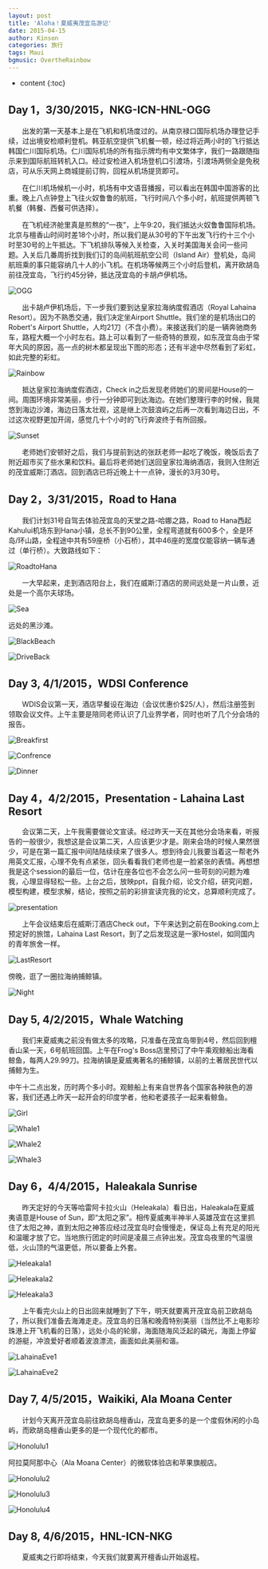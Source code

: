 ```yaml
---
layout: post
title: 'Aloha！夏威夷茂宜岛游记'
date: 2015-04-15
author: Kinson
categories: 旅行
tags: Maui
bgmusic: OvertheRainbow
---
```


* content
{:toc}

## Day 1，3/30/2015，NKG-ICN-HNL-OGG

&#160; &#160; &#160; &#160;出发的第一天基本上是在飞机和机场度过的。从南京禄口国际机场办理登记手续，过出境安检顺利登机。韩亚航空提供飞机餐一顿，经过将近两小时的飞行抵达韩国仁川国际机场。仁川国际机场的所有指示牌均有中文繁体字，我们一路跟随指示来到国际航班转机入口。经过安检进入机场登机口引渡场，引渡场两侧全是免税店，可从乐天网上商城提前订购，回程从机场提货即可。

&#160; &#160; &#160; &#160;在仁川机场候机一小时，机场有中文语音播报，可以看出在韩国中国游客的比重。晚上八点钟登上飞往火奴鲁鲁的航班，飞行时间八个多小时，航班提供两顿飞机餐（韩餐、西餐可供选择）。

&#160; &#160; &#160; &#160;在飞机经济舱里真是煎熬的“一夜”，上午9:20，我们抵达火奴鲁鲁国际机场。北京与檀香山时间时差18个小时，所以我们是从30号的下午出发飞行约十三个小时至30号的上午抵达。下飞机排队等候入关检查，入关时美国海关会问一些问题。入关后几番周折找到我们订的岛间航班航空公司（Island Air）登机处，岛间航班乘的事只能容纳几十人的小飞机。在机场等候两三个小时后登机，离开欧胡岛前往茂宜岛，飞行约45分钟，抵达茂宜岛的卡胡卢伊机场。

![OGG](https://dn-kinson.qbox.me/img/HI/1-OGG.JPG)

&#160; &#160; &#160; &#160;出卡胡卢伊机场后，下一步我们要到达皇家拉海纳度假酒店（Royal Lahaina Resort）。因为不熟悉交通，我们决定坐Airport Shuttle。我们坐的是机场出口的Robert's Airport Shuttle，人均21刀（不含小费）。来接送我们的是一辆奔驰商务车，路程大概一个小时左右。路上可以看到了一些奇特的景观，如东茂宜岛由于常年大风的原因，高一点的树木都呈现出下图的形态；还有半途中尽然看到了彩虹，如此完整的彩虹。

![Rainbow](https://dn-kinson.qbox.me/img/HI/1-Rainbow.JPG)

&#160; &#160; &#160; &#160;抵达皇家拉海纳度假酒店，Check in之后发现老师她们的房间是House的一间。周围环境非常美丽，步行一分钟即可到达海边。在她们整理行李的时候，我晃悠到海边沙滩，海边日落太壮观，这是继上次鼓浪屿之后再一次看到海边日出，不过这次视野更加开阔，感觉几十个小时的飞行奔波终于有所回报。

![Sunset](https://dn-kinson.qbox.me/img/HI/1-Sunset.JPG)

&#160; &#160; &#160; &#160;老师她们安顿好之后，我们与提前到达的张跃老师一起吃了晚饭，晚饭后去了附近超市买了些水果和饮料。最后将老师她们送回皇家拉海纳酒店，我则入住附近的茂宜威斯汀酒店。回到酒店已将近晚上十一点钟，漫长的3月30号。

## Day 2，3/31/2015，Road to Hana

&#160; &#160; &#160; &#160;我们计划31号自驾去体验茂宜岛的天堂之路-哈娜之路，Road to Hana西起Kahului机场东到Hana小镇，总长不到90公里，全程弯道就有600多个，全是环岛/环山路，全程途中共有59座桥（小石桥），其中46座的宽度仅能容纳一辆车通过（单行桥）。大致路线如下：

![RoadtoHana](https://dn-kinson.qbox.me/img/HI/2-RoadtoHana.jpg)

&#160; &#160; &#160; &#160;一大早起来，走到酒店阳台上，我们在威斯汀酒店的房间远处是一片山景，近处是一个高尔夫球场。

![Sea](https://dn-kinson.qbox.me/img/HI/2-Sea.JPG)

远处的黑沙滩。

![BlackBeach](https://dn-kinson.qbox.me/img/HI/2-BlackBeach.JPG)

![DriveBack](https://dn-kinson.qbox.me/img/HI/2-DriveBack.JPG)

## Day 3, 4/1/2015，WDSI Conference

&#160; &#160; &#160; &#160;WDIS会议第一天，酒店早餐设在海边（会议优惠价$25/人），然后注册签到领取会议文件。上午主要是陪同老师认识了几业界学者，同时也听了几个分会场的报告。

![Breakfirst](https://dn-kinson.qbox.me/img/HI/3-Breakfirst.jpg)

![Confrence](https://dn-kinson.qbox.me/img/HI/3-Confrence.jpg)

![Dinner](https://dn-kinson.qbox.me/img/HI/3-Dinner.jpg)

## Day 4，4/2/2015，Presentation - Lahaina Last Resort

&#160; &#160; &#160; &#160;会议第二天，上午我需要做论文宣读。经过昨天一天在其他分会场来看，听报告的一般很少，我想这是会议第二天，人应该更少才是。刚来会场的时候人果然很少，可是在第一篇汇报中间陆陆续续来了很多人。想到待会儿我要当着这一帮老外用英文汇报，心理不免有点紧张，回头看看我们老师也是一脸紧张的表情。再想想我是这个session的最后一位，估计在座各位也不会怎么问一些苛刻的问题为难我，心理显得轻松一些。上台之后，放映ppt，自我介绍，论文介绍，研究问题，模型构建，模型求解，结论，按照之前的彩排宣读完我的论文，总算顺利完成了。

![presentation](https://dn-kinson.qbox.me/img/HI/4-Presentation.JPG)

&#160; &#160; &#160; &#160;上午会议结束后在威斯汀酒店Check out，下午来达到之前在Booking.com上预定好的旅馆，Lahaina Last Resort，到了之后发现这是一家Hostel，如同国内的青年旅舍一样。

![LastResort](https://dn-kinson.qbox.me/img/HI/4-LahainaLastResort.jpg)

傍晚，逛了一圈拉海纳捕鲸镇。

![Night](https://dn-kinson.qbox.me/img/HI/4-Night.jpg)

## Day 5, 4/2/2015，Whale Watching

&#160; &#160; &#160; &#160;我们来夏威夷之前没有做太多的攻略，只准备在茂宜岛带到4号，然后回到檀香山呆一天，6号航班回国。上午在Frog's Boss店里预订了中午乘观鲸船出海看鲸鱼，每两人29.99刀。拉海纳镇是夏威夷著名的捕鲸镇，以前的土著居民世代以捕鲸为生。

中午十二点出发，历时两个多小时。观鲸船上有来自世界各个国家各种肤色的游客，我们还遇上昨天一起开会的印度学者，他和老婆孩子一起来看鲸鱼。

![Girl](https://dn-kinson.qbox.me/img/HI/5-girl1.JPG)

![Whale1](https://dn-kinson.qbox.me/img/HI/5-whale1.JPG)

![Whale2](https://dn-kinson.qbox.me/img/HI/5-whale2.JPG)

![Whale3](https://dn-kinson.qbox.me/img/HI/5-whale3.JPG)

## Day 6，4/4/2015，Haleakala Sunrise

&#160; &#160; &#160; &#160;昨天定好的今天等哈雷阿卡拉火山（Heleakala）看日出，Haleakala在夏威夷语意是House of  Sun，即“太阳之家”。相传夏威夷半神半人英雄茂宜在这里抓住了太阳之神，直到太阳之神答应经过茂宜岛时会慢慢走，保证岛上有充足的阳光和温暖才放了它。当地旅行团定的时间是凌晨三点钟出发。茂宜岛夜里的气温很低，火山顶的气温更低，所以要备上外套。

![Heleakala1](https://dn-kinson.qbox.me/img/HI/6-Heleakala1.jpg)

![Heleakala2](https://dn-kinson.qbox.me/img/HI/6-Heleakala2.jpg)

![Heleakala3](https://dn-kinson.qbox.me/img/HI/6-Heleakala3.jpg)

&#160; &#160; &#160; &#160;上午看完火山上的日出回来就睡到了下午，明天就要离开茂宜岛前卫欧胡岛了，所以我们准备去海滩走走。茂宜岛的日落和晚霞特别美丽（当然比不上电影珍珠港上开飞机看的日落），远处小岛的轮廓，海面随海风泛起的磷光，海面上停留的游艇，冲浪爱好者顺着波浪漂流，画面如此美丽和谐。

![LahainaEve1](https://dn-kinson.qbox.me/img/HI/6-LahainaEve1.JPG)

![LahainaEve2](https://dn-kinson.qbox.me/img/HI/6-LahainaEve2.JPG)

## Day 7, 4/5/2015，Waikiki, Ala Moana Center

&#160; &#160; &#160; &#160;计划今天离开茂宜岛前往欧胡岛檀香山，茂宜岛更多的是一个度假休闲的小岛屿，而欧胡岛檀香山更多的是一个现代化的都市。

![Honolulu1](https://dn-kinson.qbox.me/img/HI/7-Honolulu1.JPG)

阿拉莫阿那中心（Ala Moana Center）的微软体验店和苹果旗舰店。

![Honolulu2](https://dn-kinson.qbox.me/img/HI/7-Honolulu2.JPG)

![Honolulu3](https://dn-kinson.qbox.me/img/HI/7-Honolulu3.JPG)

![Honolulu4](https://dn-kinson.qbox.me/img/HI/7-Honolulu4.JPG)

## Day 8, 4/6/2015，HNL-ICN-NKG

&#160; &#160; &#160; &#160;夏威夷之行即将结束，今天我们就要离开檀香山开始返程。
